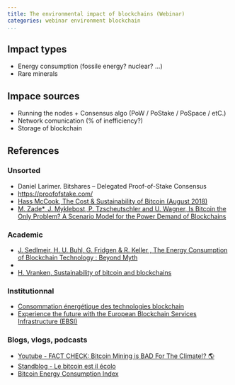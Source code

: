 ```yaml
---
title: The environmental impact of blockchains (Webinar)
categories: webinar environment blockchain
...
```


## Impact types

* Energy consumption (fossile energy? nuclear? ...)
* Rare minerals

## Impace sources

* Running the nodes + Consensus algo (PoW / PoStake / PoSpace / etC.)
* Network comunication (% of inefficiency?)
* Storage of blockchain

## References

### Unsorted

* Daniel Larimer. Bitshares – Delegated Proof-of-Stake Consensus
* https://proofofstake.com/
* [Hass McCook, The Cost & Sustainability of Bitcoin (August 2018)](https://hassmccook.medium.com/the-economic-environmental-cost-of-bitcoin-part-i-ac162067721d)
* [M. Zade*, J. Myklebost, P. Tzscheutschler and U. Wagner, Is Bitcoin the Only Problem? A Scenario Model for the Power Demand of Blockchains](https://www.frontiersin.org/articles/10.3389/fenrg.2019.00021/full)

### Academic

* [J. Sedlmeir, H. U. Buhl, G. Fridgen & R. Keller , The Energy Consumption of Blockchain Technology \: Beyond Myth](https://link.springer.com/article/10.1007/s12599-020-00656-x)
* [](https://www.sciencedirect.com/science/article/abs/pii/S1364032120308819)
* [H. Vranken, Sustainability of bitcoin and blockchains](https://www.sciencedirect.com/science/article/abs/pii/S1877343517300015)

### Institutionnal

* [Consommation énergétique des technologies blockchain](https://ecoinfo.cnrs.fr/2020/02/11/consommation-energetique-des-technologies-blockchain/)
* [Experience the future with the European Blockchain Services Infrastructure (EBSI)](https://ec.europa.eu/cefdigital/wiki/display/CEFDIGITAL/ebsi)

### Blogs, vlogs, podcasts

* [Youtube - FACT CHECK: Bitcoin Mining is BAD For The Climate!? 🌎](https://www.youtube.com/watch?v=DidAwxWaDKI)
* [Standblog - Le bitcoin est il écolo](https://standblog.org/blog/post/2021/04/26/Le-Bitcoin-est-il-ecolo)
* [Bitcoin Energy Consumption Index](https://digiconomist.net/bitcoin-energy-consumption)
